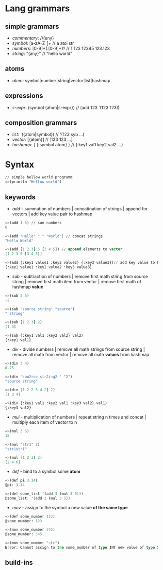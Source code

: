 # Lang grammars
## simple grammars
- *commentary*: //{any}
- *symbol*: [a-zA-Z_]+ // a atoi str
- *numbers*: [0-9]+(.[0-9]+)? // 1 123 12345 123.123
- *string*: "{any}" // "hello world"
## atoms
- *atom*: symbol|number|string|vector|list|hashmap  
## expressions
- *s-expr*: (symbol {atom|s-expr}) // (add 123 '(123 123))
## composition grammars
- *list*: '({atom|symbol}) // '(123 syb ...)
- *vector*: [{atom}] // [123 123 ...]
- *hashmap*: { {:symbol atom} } // {:key1 val1 key2 val2 ...}

# Syntax
```lisp
// simple hellow world programm
=>(println "Hellow world")
```
## keywords
- *add* - summation of numbers | concatination of strings | append for vectors | add key value pair to hashmap
```lisp
=>(add 1 5) // sum numbers
6

=>(add "Hello" " " "World") // concat strings
"Hello World"

=>(add [1 2 3] 5 [3 4 5]) // append elements to vector
[1 2 3 5 [3 4 5]]

=>(add {:key1 value1 :key2 value2} {:key3 value3})// add key value to hashmap
{:key1 value1 :key2 value2 :key3 value3}

```
- *sub* - subtraction of numbers | remove first math string from source string | remove first math item from vector | remove first math of hashmap **value**
```lisp
=>(sub 3 5)
-2

=>(sub "source string" "source")
" string"

=>(sub [1 2 3] 2)
[1 3]

=>(sub {:key1 val1 :key2 val2} val2)
{:key1 val1}
```
- *div* - divide numbers | remove all math strings from source string | remove all math from vector | remove all math **values** from hashmap
```lisp
=>(div 3 4)
0.75

=>(div "sou2rce str2ing2 " "2")
"source string"

=>(div [1 2 2 3 4 2] 2)
[1 3 4]

=>(div {:key1 val1 :key2 val1 :key3 val2} val1)
{:key3 val2}
```

- *mul* - multiplication of numbers | repeat string n times and concat | multiply each item of vector to n  
```lisp
=>(mul 3 5)
15

=>(mul "str1" 2)
"str1str1"

=>(mul [1 2 3] 2)
[2 4 6]

```

- *def* - bind to a symbol some **atom**
```lisp
=>(def pi 3.14)
@pi: 3.14

=>(def some_list '(add 3 (mul 3 5)))
@some_list: '(add 3 (mul 3 5))
```

- *mov* - assign to the symbol a new value **of the same type**
```lisp
=>(def some_number 123)
@some_number: 123

=>(mov some_number 345)
@some_number: 345

=>(mov some_number "str")
Error: Cannot assign to the some_number of type INT new value of type STRING


```
## build-ins